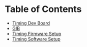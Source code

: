 # Table of Contents

* [Timing Dev Board](timing_dev_brd.md)
* [GIB](gib/index.md)
* [Timing Firmware Setup](timing_firmware.md)
* [Timing Software Setup](timing_software.md)

